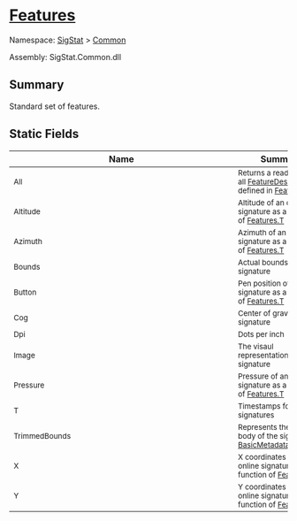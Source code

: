 # [Features](./Features.md)

Namespace: [SigStat]() > [Common](./README.md)

Assembly: SigStat.Common.dll

## Summary
Standard set of features.

## Static Fields

| Name | Summary | 
| --- | --- | 
| <div style ="width:390px"><sub>All</sub></div>| <sub>Returns a readonly list of all [FeatureDescriptor](https://github.com/hargitomi97/sigstat/blob/master/docs/md/SigStat/Common/FeatureDescriptor.md)s defined in [Features](https://github.com/hargitomi97/sigstat/blob/master/docs/md/SigStat/Common/Features.md)</sub></div>| <br>
| <div style ="width:390px"><sub>Altitude</sub></div>| <sub>Altitude of an online signature as a function of [Features.T](https://github.com/hargitomi97/sigstat/blob/master/docs/md/SigStat/Common/Features.md)</sub></div>| <br>
| <div style ="width:390px"><sub>Azimuth</sub></div>| <sub>Azimuth of an online signature as a function of [Features.T](https://github.com/hargitomi97/sigstat/blob/master/docs/md/SigStat/Common/Features.md)</sub></div>| <br>
| <div style ="width:390px"><sub>Bounds</sub></div>| <sub>Actual bounds of the signature</sub></div>| <br>
| <div style ="width:390px"><sub>Button</sub></div>| <sub>Pen position of an online signature as a function of [Features.T](https://github.com/hargitomi97/sigstat/blob/master/docs/md/SigStat/Common/Features.md)</sub></div>| <br>
| <div style ="width:390px"><sub>Cog</sub></div>| <sub>Center of gravity in a signature</sub></div>| <br>
| <div style ="width:390px"><sub>Dpi</sub></div>| <sub>Dots per inch</sub></div>| <br>
| <div style ="width:390px"><sub>Image</sub></div>| <sub>The visaul representation of a signature</sub></div>| <br>
| <div style ="width:390px"><sub>Pressure</sub></div>| <sub>Pressure of an online signature as a function of [Features.T](https://github.com/hargitomi97/sigstat/blob/master/docs/md/SigStat/Common/Features.md)</sub></div>| <br>
| <div style ="width:390px"><sub>T</sub></div>| <sub>Timestamps for online signatures</sub></div>| <br>
| <div style ="width:390px"><sub>TrimmedBounds</sub></div>| <sub>Represents the main body of the signature [BasicMetadataExtraction](https://github.com/hargitomi97/sigstat/blob/master/docs/md/SigStat/Common/BasicMetadataExtraction.md)</sub></div>| <br>
| <div style ="width:390px"><sub>X</sub></div>| <sub>X coordinates of an online signature as a function of [Features.T](https://github.com/hargitomi97/sigstat/blob/master/docs/md/SigStat/Common/Features.md)</sub></div>| <br>
| <div style ="width:390px"><sub>Y</sub></div>| <sub>Y coordinates of an online signature as a function of [Features.T](https://github.com/hargitomi97/sigstat/blob/master/docs/md/SigStat/Common/Features.md)</sub></div>| <br>


